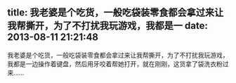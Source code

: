 title: 我老婆是个吃货，一般吃袋装零食都会拿过来让我帮撕开，为了不打扰我玩游戏，我都是一
date: 2013-08-11 21:21:48
---

我老婆是个吃货，一般吃袋装零食都会拿过来让我帮撕开，为了不打扰我玩游戏，我都是一边操作着键盘，然后用牙咬着帮她打开，就在刚刚，这货拿了袋洗衣粉过来……